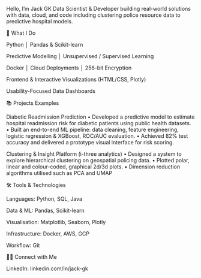 Hello, I’m Jack GK
Data Scientist & Developer building real-world solutions with data, cloud, and code including clustering police resource data to predictive hospital models.

🚀 What I Do

Python │ Pandas & Scikit-learn

Predictive Modelling │ Unsupervised / Supervised Learning

Docker │ Cloud Deployments │ 256-bit Encryption

Frontend & Interactive Visualizations (HTML/CSS, Plotly)

Usability-Focused Data Dashboards

📚 Projects Examples

Diabetic Readmission Prediction
• Developed a predictive model to estimate hospital readmission risk for diabetic patients using public health datasets.
• Built an end-to-end ML pipeline: data cleaning, feature engineering, logistic regression & XGBoost, ROC/AUC evaluation.
• Achieved 82% test accuracy and delivered a prototype visual interface for risk scoring.

Clustering & Insight Platform (i-three analytics)
• Designed a system to explore hierarchical clustering on geospatial policing data.
• Plotted polar, linear and colour-coded, graphical 2d/3d plots.
• Dimension reduction algorithms utilised such as PCA and UMAP

🛠️ Tools & Technologies

Languages: Python, SQL, Java

Data & ML: Pandas, Scikit-learn

Visualisation: Matplotlib, Seaborn, Plotly

Infrastructure: Docker, AWS, GCP

Workflow: Git

👋🏻 Connect with Me

LinkedIn: linkedin.com/in/jack-gk
